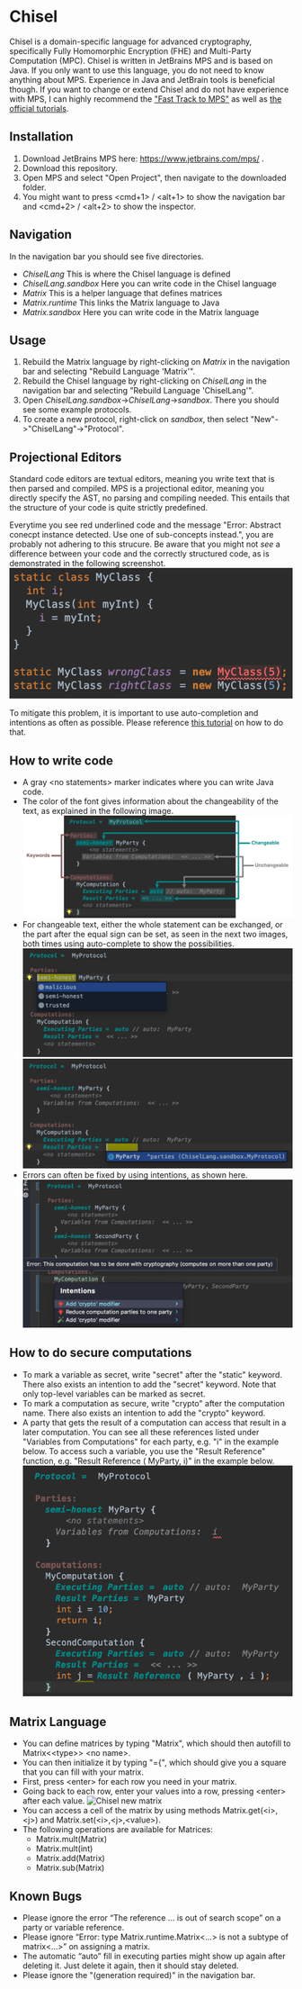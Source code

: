 # Chisel
Chisel is a domain-specific language for advanced cryptography, specifically Fully Homomorphic Encryption (FHE) and Multi-Party Computation (MPC). 
Chisel is written in JetBrains MPS and is based on Java. If you only want to use this language, you do not need to know anything about MPS. Experience in Java and JetBrain tools is beneficial though. 
If you want to change or extend Chisel and do not have experience with MPS, I can highly recommend the ["Fast Track to MPS"](https://www.jetbrains.com/help/mps/fast-track-to-mps.html) as well as [the official tutorials](https://www.jetbrains.com/help/mps/mps-tutorials.html).

## Installation
1. Download JetBrains MPS here: https://www.jetbrains.com/mps/ .
2. Download this repository.
3. Open MPS and select "Open Project", then navigate to the downloaded folder.
4. You might want to press \<cmd+1> / \<alt+1> to show the navigation bar and \<cmd+2> / \<alt+2> to show the inspector.

## Navigation
In the navigation bar you should see five directories.
- *ChiselLang* This is where the Chisel language is defined
- *ChiselLang.sandbox* Here you can write code in the Chisel language
- *Matrix* This is a helper language that defines matrices
- *Matrix.runtime* This links the Matrix language to Java
- *Matrix.sandbox* Here you can write code in the Matrix language

## Usage
1. Rebuild the Matrix language by right-clicking on *Matrix* in the navigation bar and selecting "Rebuild Language 'Matrix'".
2. Rebuild the Chisel language by right-clicking on *ChiselLang* in the navigation bar and selecting "Rebuild Language 'ChiselLang'".
3. Open *ChiselLang.sandbox*->*ChiselLang*->*sandbox*. There you should see some example protocols.
4. To create a new protocol, right-click on *sandbox*, then select "New"->"ChiselLang"->"Protocol".

## Projectional Editors
Standard code editors are textual editors, meaning you write text that is then parsed and compiled. 
MPS is a projectional editor, meaning you directly specify the AST, no parsing and compiling needed.
This entails that the structure of your code is quite strictly predefined.

Everytime you see red underlined code and the message "Error: Abstract conecpt instance detected. Use one of sub-concepts instead.", you are probably not adhering to this strucure. 
Be aware that you might not *see* a difference between your code and the correctly structured code, as is demonstrated in the following screenshot.
![Chisel projectional](screenshots/Tutorial/07_projectional.png)

To mitigate this problem, it is important to use auto-completion and intentions as often as possible.
Please reference [this tutorial](https://github.com/MarbleHE/Chisel/blob/master/IntroToJetBrains.md) on how to do that.

## How to write code
- A gray \<no statements> marker indicates where you can write Java code.
- The color of the font gives information about the changeability of the text, as explained in the following image. 
  ![Chisel colors](screenshots/Tutorial/03_Colors_texted.png)
- For changeable text, either  the  whole  statement  can  be exchanged, or the part after the equal sign can be set, as seen in the next two images, both times using auto-complete to show the possibilities.
  ![Chisel changeable a](screenshots/Tutorial/02_a_Changeable.png)
  ![Chisel changeable b](screenshots/Tutorial/02_b_Changeable.png)
- Errors can often be fixed by using intentions, as shown here.
  ![Chisel intentions](screenshots/Tutorial/04_Intentions.png)

## How to do secure computations
- To mark a variable as secret, write "secret" after the "static" keyword. There also exists an intention to add the "secret" keyword. Note that only top-level variables can be marked as secret.
- To mark a computation as secure, write "crypto" after the computation name. There also exists an intention to add the "crypto" keyword.
- A party that gets the result of a computation can access that result in a later computation. You can see all these references listed under "Variables from Computations" for each party, e.g. "i" in the example below. To access such a variable, you use the "Result Reference" function, e.g. "Result Reference ( MyParty, i)" in the example below.
  ![Chisel result ref](screenshots/Tutorial/05_ResultRef.png)
  
## Matrix Language 
- You can define matrices by typing "Matrix", which should then autofill to Matrix\<\<type>> \<no name>.
- You can then initialize it by typing "={", which should give you a square that you can fill with your matrix. 
- First, press \<enter> for each row you need in your matrix.
- Going back to each row, enter your values into a row, pressing \<enter> after each value.
  ![Chisel new matrix](screenshots/Tutorial/06_Matrix.gif)
- You can access a cell of the matrix by using methods Matrix.get(\<i>,\<j>) and Matrix.set(\<i>,\<j>,\<value>).
- The following operations are available for Matrices: 
  - Matrix.mult(Matrix)
  - Matrix.mult(int)
  - Matrix.add(Matrix)
  - Matrix.sub(Matrix)

## Known Bugs
- Please ignore the error “The reference … is out of search scope” on a party or variable reference.
- Please ignore “Error: type Matrix.runtime.Matrix\<...> is not a subtype of matrix\<...>” on assigning a matrix.
- The automatic “auto” fill in executing parties might show up again after deleting it. Just delete it again, then it should stay deleted.
- Please ignore the "(generation required)" in the navigation bar.
